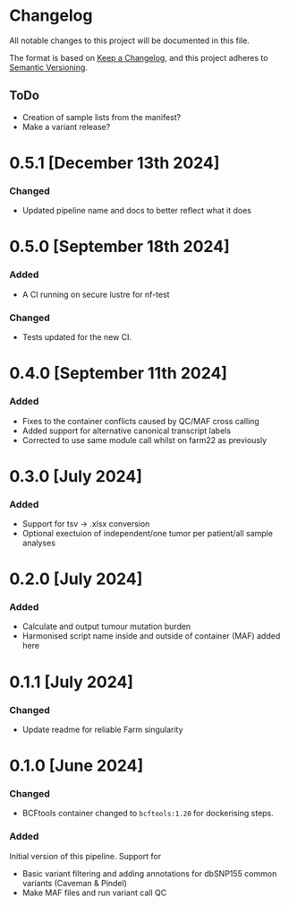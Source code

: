 # Changelog
All notable changes to this project will be documented in this file.

The format is based on [Keep a Changelog](https://keepachangelog.com/en/1.0.0/),
and this project adheres to [Semantic Versioning](https://semver.org/spec/v2.0.0.html).

## ToDo
- Creation of sample lists from the manifest?
- Make a variant release? 

# 0.5.1 [December 13th 2024]
### Changed
- Updated pipeline name and docs to better reflect what it does

# 0.5.0 [September 18th 2024]
### Added
- A CI running on secure lustre for nf-test
### Changed
- Tests updated for the new CI.

# 0.4.0 [September 11th 2024]
### Added
- Fixes to the container conflicts caused by QC/MAF cross calling 
- Added support for alternative canonical transcript labels 
- Corrected to use same module call whilst on farm22 as previously

# 0.3.0 [July 2024]
### Added
- Support for tsv -> .xlsx conversion
- Optional exectuion of independent/one tumor per patient/all sample analyses

# 0.2.0 [July 2024]
### Added
- Calculate and output tumour mutation burden
- Harmonised script name inside and outside of container (MAF) added here

# 0.1.1 [July 2024]
### Changed
- Update readme for reliable Farm singularity

# 0.1.0 [June 2024]
### Changed
- BCFtools container changed to `bcftools:1.20` for dockerising steps.

### Added 
Initial version of this pipeline. Support for 
- Basic variant filtering and adding annotations for dbSNP155 common variants (Caveman & Pindel)
- Make MAF files and run variant call QC

